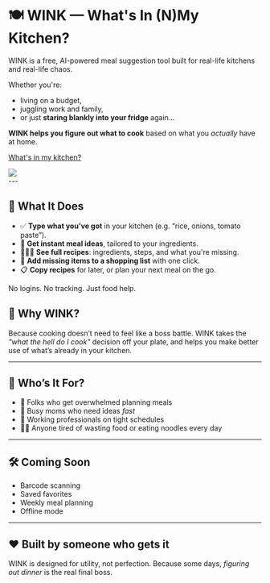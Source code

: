 # 🍽️ WINK — What's In (N)My Kitchen?

WINK is a free, AI-powered meal suggestion tool built for real-life kitchens and real-life chaos.

Whether you're:

* living on a budget,
* juggling work and family,
* or just **staring blankly into your fridge** again...

**WINK helps you figure out what to cook** based on what you *actually* have at home.

<div>
    <a href="https://www.loom.com/share/6e1cc275310f447886b1e013c4cfe070">
      <p>What's in my kitchen?</p>
    </a>
    <a href="https://www.loom.com/share/6e1cc275310f447886b1e013c4cfe070">
      <img style="max-width:300px;" src="https://cdn.loom.com/sessions/thumbnails/6e1cc275310f447886b1e013c4cfe070-2a104e8d163637be-full-play.gif">
    </a>
  </div>
---

## 🌟 What It Does

* ✅ **Type what you’ve got** in your kitchen (e.g. “rice, onions, tomato paste”).
* 🤖 **Get instant meal ideas**, tailored to your ingredients.
* 👩🏽‍🍳 **See full recipes**: ingredients, steps, and what you're missing.
* 🛒 **Add missing items to a shopping list** with one click.
* 📋 **Copy recipes** for later, or plan your next meal on the go.

No logins. No tracking. Just food help.

## 🚀 Why WINK?

Because cooking doesn’t need to feel like a boss battle.
WINK takes the *"what the hell do I cook"* decision off your plate, and helps you make better use of what’s already in your kitchen.

---

## 🧠 Who’s It For?

* 🧠 Folks who get overwhelmed planning meals
* 🍼 Busy moms who need ideas *fast*
* 💼 Working professionals on tight schedules
* 🧍🏾 Anyone tired of wasting food or eating noodles every day

---

## 🛠️ Coming Soon

* Barcode scanning
* Saved favorites
* Weekly meal planning
* Offline mode

---

## ❤️ Built by someone who gets it

WINK is designed for utility, not perfection.
Because some days, *figuring out dinner* is the real final boss.
